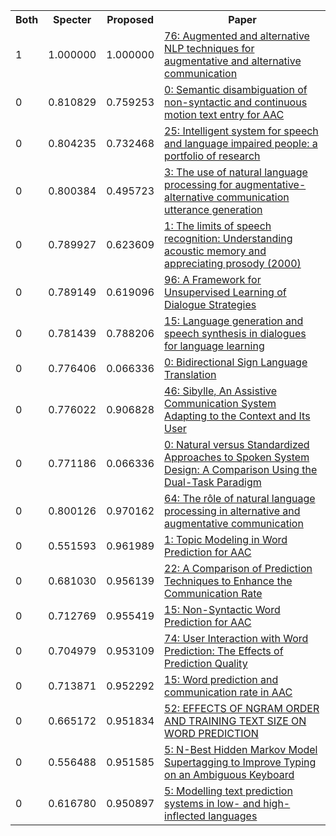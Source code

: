 <html><table><tr>
<th>Both</th>
<th>Specter</th>
<th>Proposed</th>
<th>Paper</th>
</tr>
<tr>
<td>1</td>
<td>1.000000</td>
<td>1.000000</td>
<td><a href="https://www.semanticscholar.org/paper/a9782f2f873d1d384ebdbe86038517b4d55c5305">76: Augmented and alternative NLP techniques for augmentative and alternative communication</a></td>
</tr>
<tr>
<td>0</td>
<td>0.810829</td>
<td>0.759253</td>
<td><a href="https://www.semanticscholar.org/paper/f8eeed344e09f22f52022bb8e5a70a710a5af4c4">0: Semantic disambiguation of non-syntactic and continuous motion text entry for AAC</a></td>
</tr>
<tr>
<td>0</td>
<td>0.804235</td>
<td>0.732468</td>
<td><a href="https://www.semanticscholar.org/paper/8df01309283e7e99ec0e9315004f6125b7d047c3">25: Intelligent system for speech and language impaired people: a portfolio of research</a></td>
</tr>
<tr>
<td>0</td>
<td>0.800384</td>
<td>0.495723</td>
<td><a href="https://www.semanticscholar.org/paper/994890210dd9fc631529db7364287973aa2b3135">3: The use of natural language processing for augmentative-alternative communication utterance generation</a></td>
</tr>
<tr>
<td>0</td>
<td>0.789927</td>
<td>0.623609</td>
<td><a href="https://www.semanticscholar.org/paper/2955caee3e13420ffe677b1def3648c59dae8185">1: The limits of speech recognition: Understanding acoustic memory and appreciating prosody (2000)</a></td>
</tr>
<tr>
<td>0</td>
<td>0.789149</td>
<td>0.619096</td>
<td><a href="https://www.semanticscholar.org/paper/2d1a371a53ae06dd0e83fa905fc18690e81735b3">96: A Framework for Unsupervised Learning of Dialogue Strategies</a></td>
</tr>
<tr>
<td>0</td>
<td>0.781439</td>
<td>0.788206</td>
<td><a href="https://www.semanticscholar.org/paper/dcd9b928fb5c141acc924d452006a4a4de5584ad">15: Language generation and speech synthesis in dialogues for language learning</a></td>
</tr>
<tr>
<td>0</td>
<td>0.776406</td>
<td>0.066336</td>
<td><a href="https://www.semanticscholar.org/paper/34762afc42a27659adee718ffb709bc3407b67d8">0: Bidirectional Sign Language Translation</a></td>
</tr>
<tr>
<td>0</td>
<td>0.776022</td>
<td>0.906828</td>
<td><a href="https://www.semanticscholar.org/paper/344837c184a5ce3d261b0a614126584448bdee0f">46: Sibylle, An Assistive Communication System Adapting to the Context and Its User</a></td>
</tr>
<tr>
<td>0</td>
<td>0.771186</td>
<td>0.066336</td>
<td><a href="https://www.semanticscholar.org/paper/0dba02632870ac75da34b8959d598d4e5f9064c7">0: Natural versus Standardized Approaches to Spoken System Design: A Comparison Using the Dual-Task Paradigm</a></td>
</tr>
<tr>
<td>0</td>
<td>0.800126</td>
<td>0.970162</td>
<td><a href="https://www.semanticscholar.org/paper/d6d7c78be84929a83930ee62acfec57ae6ab1691">64: The rôle of natural language processing in alternative and augmentative communication</a></td>
</tr>
<tr>
<td>0</td>
<td>0.551593</td>
<td>0.961989</td>
<td><a href="https://www.semanticscholar.org/paper/731aa6fe42c43001f2464d41cacab4f94472d0b1">1: Topic Modeling in Word Prediction for AAC</a></td>
</tr>
<tr>
<td>0</td>
<td>0.681030</td>
<td>0.956139</td>
<td><a href="https://www.semanticscholar.org/paper/8ee43281d3e8cb0efb4cb554ab6d7636a5afb590">22: A Comparison of Prediction Techniques to Enhance the Communication Rate</a></td>
</tr>
<tr>
<td>0</td>
<td>0.712769</td>
<td>0.955419</td>
<td><a href="https://www.semanticscholar.org/paper/05ae5fafcd7dbc058a300d0368265d54688e001e">15: Non-Syntactic Word Prediction for AAC</a></td>
</tr>
<tr>
<td>0</td>
<td>0.704979</td>
<td>0.953109</td>
<td><a href="https://www.semanticscholar.org/paper/1f7604b38fe0c854f3e9596f4333f05a73f4c69f">74: User Interaction with Word Prediction: The Effects of Prediction Quality</a></td>
</tr>
<tr>
<td>0</td>
<td>0.713871</td>
<td>0.952292</td>
<td><a href="https://www.semanticscholar.org/paper/46bc76e1fbd2708a0d74b5ac8bc64a21912327e6">15: Word prediction and communication rate in AAC</a></td>
</tr>
<tr>
<td>0</td>
<td>0.665172</td>
<td>0.951834</td>
<td><a href="https://www.semanticscholar.org/paper/f79706867983e09e7e96c9b86ee2cf922353e154">52: EFFECTS OF NGRAM ORDER AND TRAINING TEXT SIZE ON WORD PREDICTION</a></td>
</tr>
<tr>
<td>0</td>
<td>0.556488</td>
<td>0.951585</td>
<td><a href="https://www.semanticscholar.org/paper/5de21d9cd25e5594bc805dacde51a40a28ed059f">5: N-Best Hidden Markov Model Supertagging to Improve Typing on an Ambiguous Keyboard</a></td>
</tr>
<tr>
<td>0</td>
<td>0.616780</td>
<td>0.950897</td>
<td><a href="https://www.semanticscholar.org/paper/cf5d35a096d9d7fc14e60e80f9eb173719fb4551">5: Modelling text prediction systems in low- and high-inflected languages</a></td>
</tr>
</table></html>
